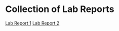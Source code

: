 # Collection of Lab Reports
[Lab Report 1](https://github.com/jtran-9/cse15l-lab-reports/blob/main/Lab1.md)
[Lab Report 2](https://github.com/jtran-9/cse15l-lab-reports/blob/main/Lab2.md)
